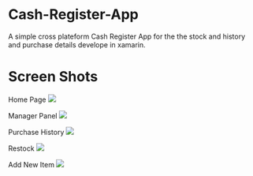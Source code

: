# Cash-Register-App

A simple cross plateform Cash Register App for the the stock and history and purchase details develope in xamarin.

# Screen Shots

Home Page
![](https://raw.githubusercontent.com/realmoieen/Cash-Register-App/master/screenshots/mainactivity.png?raw=true)

Manager Panel
![](https://raw.githubusercontent.com/realmoieen/Cash-Register-App/master/screenshots/managerpanel.png?raw=true)

Purchase History
![](https://raw.githubusercontent.com/realmoieen/Cash-Register-App/master/screenshots/purchasehistory.png)

Restock
![](https://raw.githubusercontent.com/realmoieen/Cash-Register-App/master/screenshots/restock.png)

Add New Item
![](https://raw.githubusercontent.com/realmoieen/Cash-Register-App/master/screenshots/addnewitem.png)
